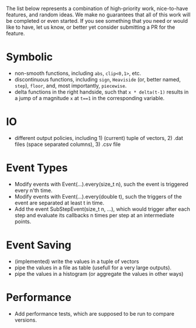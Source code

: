 The list below represents a combination of high-priority work, nice-to-have features, and random ideas. We make no guarantees that all of this work will be completed or even started. If you see something that you need or would like to have, let us know, or better yet consider submitting a PR for the feature.

# Symbolic

- non-smooth functions, including `abs`, `clip<0,1>`, etc.
- discontinuous functions, including `sign`, `Heaviside` (or, better named, `step`), `floor`, and, most importantly, `piecewise`.
- delta functions in the right handside, such that `x * delta(t-1)` results in a jump of a magnitude `x` at `t==1` in the corresponding variable.


# IO

- different output policies, including 1) (current) tuple of vectors, 2) .dat files (space separated columns), 3) .csv file


# Event Types

- Modify events with Event(...).every(size_t n), such the event is triggered every n'th time.
- Modify events with Event(...).every(double t), such the triggers of the event are separated at least t in time.
- Add the event SubStepEvent(size_t n, ...), which would trigger after each step and evaluate its callbacks n times per step at an intermediate points.

# Event Saving
- (implemented) write the values in a tuple of vectors
- pipe the values in a file as table (usefull for a very large outputs).
- pipe the values in a histogram (or aggregate the values in other ways)

# Performance

- Add performance tests, which are supposed to be run to compare versions.
